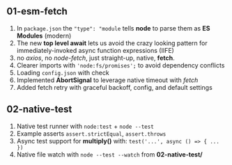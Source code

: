 

## 01-esm-fetch

1. In `package.json` the `"type": "module` tells **node** to parse them as **ES Modules** (modern)
2. The new **top level await** lets us avoid the crazy looking pattern for immediately-invoked async function expressions (IIFE)
3. no *axios*, no *node-fetch*, just straight-up, native, **fetch**.
4. Clearer imports with `'node:fs/promises';` to avoid dependency conflicts
5. Loading `config.json` with check
6. Implemented **AbortSignal** to leverage native timeout with *fetch*
7. Added fetch retry with graceful backoff, config, and default settings

## 02-native-test

1. Native test runner with `node:test` + `node --test`
2. Example asserts `assert.strictEqual`, `assert.throws`
3. Async test support for **multiply()** with: `test('...', async () => { ... })`
4. Native file watch with `node --test --watch` from **02-native-test/**